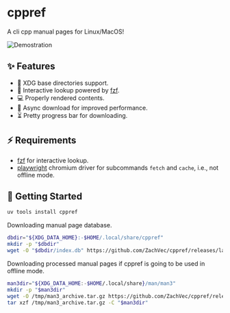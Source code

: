 # cppref

A cli cpp manual pages for Linux/MacOS!

![Demostration](https://github.com/user-attachments/assets/c543f02e-6695-4749-b0ac-566a1bf598b6)

## ✨ Features

- 📁 XDG base directories support.
- 🔎 Interactive lookup powered by [fzf](https://github.com/junegunn/fzf).
- 💻 Properly rendered contents.
- 💪 Async download for improved performance.
- ⏳ Pretty progress bar for downloading.

## ⚡️ Requirements

- [fzf](https://github.com/junegunn/fzf) for interactive lookup.
- [playwright](https://github.com/microsoft/playwright-python) chromium driver for subcommands `fetch` and `cache`, i.e., not offline mode.

## 🚀 Getting Started

```bash
uv tools install cppref
```

Downloading manual page database.

```bash
dbdir="${XDG_DATA_HOME}:-$HOME/.local/share/cppref"
mkdir -p "$dbdir"
wget -O "$dbdir/index.db" https://github.com/ZachVec/cppref/releases/latest/download/index.db
```

Downloading processed manual pages if cppref is going to be used in offline mode.

```bash
man3dir="${XDG_DATA_HOME:-$HOME/.local/share}/man/man3"
mkdir -p "$man3dir"
wget -O /tmp/man3_archive.tar.gz https://github.com/ZachVec/cppref/releases/latest/download/man3_archive.tar.gz
tar xzf /tmp/man3_archive.tar.gz -C "$man3dir"
```
